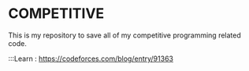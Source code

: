 # COMPETITIVE

This is my repository to save all of my competitive programming related code.

:::Learn : 
https://codeforces.com/blog/entry/91363
